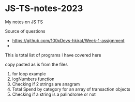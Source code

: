 # JS-TS-notes-2023
My notes on JS TS

Source of questions
- https://github.com/100xDevs-hkirat/Week-1-assignment 
- 

This is total list of programs I have covered here

copy pasted as is from the files

1. for loop example
2. logNumbers function
3. Checking if 2 strings are anagram
4. Total Spend by category for an array of transaction objects
5. Checking if a string is a palindrome or not